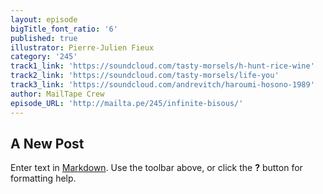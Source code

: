 ```yaml
---
layout: episode
bigTitle_font_ratio: '6'
published: true
illustrator: Pierre-Julien Fieux
category: '245'
track1_link: 'https://soundcloud.com/tasty-morsels/h-hunt-rice-wine'
track2_link: 'https://soundcloud.com/tasty-morsels/life-you'
track3_link: 'https://soundcloud.com/andrevitch/haroumi-hosono-1989'
author: MailTape Crew
episode_URL: 'http://mailta.pe/245/infinite-bisous/'
---
```

## A New Post

Enter text in [Markdown](http://daringfireball.net/projects/markdown/). Use the toolbar above, or click the **?** button for formatting help.
